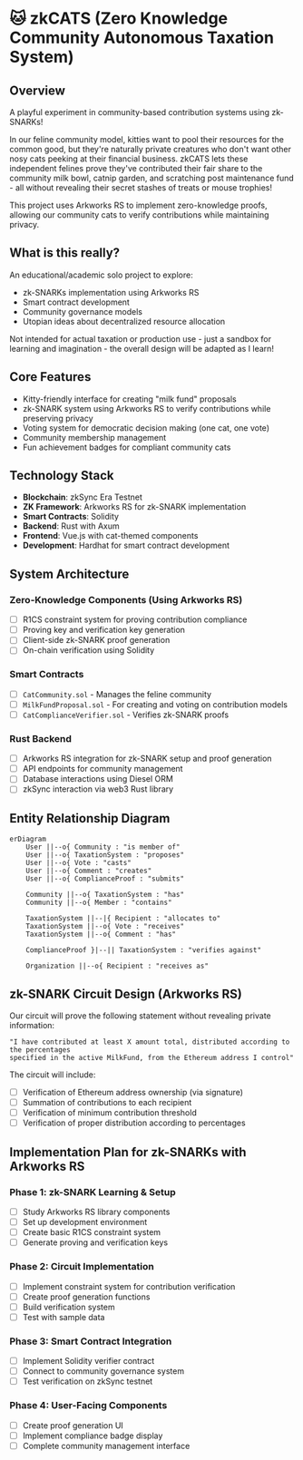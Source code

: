 # 🐱 zkCATS (Zero Knowledge Community Autonomous Taxation System)

## Overview
A playful experiment in community-based contribution systems using zk-SNARKs!

In our feline community model, kitties want to pool their resources for the common good, but they're naturally private creatures who don't want other nosy cats peeking at their financial business. zkCATS lets these independent felines prove they've contributed their fair share to the community milk bowl, catnip garden, and scratching post maintenance fund - all without revealing their secret stashes of treats or mouse trophies!

This project uses Arkworks RS to implement zero-knowledge proofs, allowing our community cats to verify contributions while maintaining privacy.

## What is this really?
An educational/academic solo project to explore:
- zk-SNARKs implementation using Arkworks RS
- Smart contract development
- Community governance models
- Utopian ideas about decentralized resource allocation

Not intended for actual taxation or production use - just a sandbox for learning and imagination - the overall design will be adapted as I learn!

## Core Features
- Kitty-friendly interface for creating "milk fund" proposals
- zk-SNARK system using Arkworks RS to verify contributions while preserving privacy
- Voting system for democratic decision making (one cat, one vote)
- Community membership management
- Fun achievement badges for compliant community cats

## Technology Stack
- **Blockchain**: zkSync Era Testnet
- **ZK Framework**: Arkworks RS for zk-SNARK implementation
- **Smart Contracts**: Solidity
- **Backend**: Rust with Axum
- **Frontend**: Vue.js with cat-themed components
- **Development**: Hardhat for smart contract development

## System Architecture

### Zero-Knowledge Components (Using Arkworks RS)
- [ ] R1CS constraint system for proving contribution compliance
- [ ] Proving key and verification key generation
- [ ] Client-side zk-SNARK proof generation
- [ ] On-chain verification using Solidity

### Smart Contracts
- [ ] `CatCommunity.sol` - Manages the feline community
- [ ] `MilkFundProposal.sol` - For creating and voting on contribution models
- [ ] `CatComplianceVerifier.sol` - Verifies zk-SNARK proofs

### Rust Backend
- [ ] Arkworks RS integration for zk-SNARK setup and proof generation
- [ ] API endpoints for community management
- [ ] Database interactions using Diesel ORM
- [ ] zkSync interaction via web3 Rust library

## Entity Relationship Diagram

```mermaid
erDiagram
    User ||--o{ Community : "is member of"
    User ||--o{ TaxationSystem : "proposes"
    User ||--o{ Vote : "casts"
    User ||--o{ Comment : "creates"
    User ||--o{ ComplianceProof : "submits"
    
    Community ||--o{ TaxationSystem : "has"
    Community ||--o{ Member : "contains"
    
    TaxationSystem ||--|{ Recipient : "allocates to"
    TaxationSystem ||--o{ Vote : "receives"
    TaxationSystem ||--o{ Comment : "has"
    
    ComplianceProof }|--|| TaxationSystem : "verifies against"
    
    Organization ||--o{ Recipient : "receives as"
```

## zk-SNARK Circuit Design (Arkworks RS)

Our circuit will prove the following statement without revealing private information:
```
"I have contributed at least X amount total, distributed according to the percentages 
specified in the active MilkFund, from the Ethereum address I control"
```

The circuit will include:
- [ ] Verification of Ethereum address ownership (via signature)
- [ ] Summation of contributions to each recipient
- [ ] Verification of minimum contribution threshold
- [ ] Verification of proper distribution according to percentages

## Implementation Plan for zk-SNARKs with Arkworks RS

### Phase 1: zk-SNARK Learning & Setup
- [ ] Study Arkworks RS library components
- [ ] Set up development environment
- [ ] Create basic R1CS constraint system
- [ ] Generate proving and verification keys

### Phase 2: Circuit Implementation
- [ ] Implement constraint system for contribution verification
- [ ] Create proof generation functions
- [ ] Build verification system
- [ ] Test with sample data

### Phase 3: Smart Contract Integration
- [ ] Implement Solidity verifier contract
- [ ] Connect to community governance system
- [ ] Test verification on zkSync testnet

### Phase 4: User-Facing Components
- [ ] Create proof generation UI
- [ ] Implement compliance badge display
- [ ] Complete community management interface
